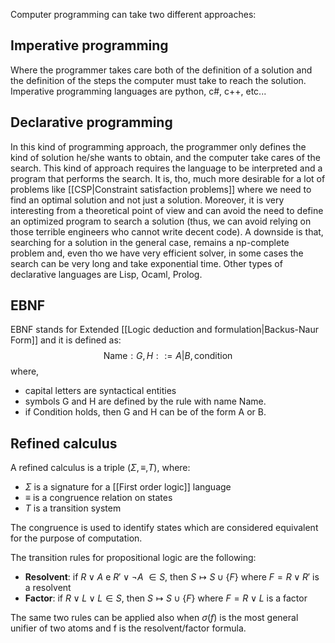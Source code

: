 Computer programming can take two different approaches:

## Imperative programming
Where the programmer takes care both of the definition of a solution and the definition of the steps the computer must take to reach the solution. Imperative programming languages are python, c#, c++, etc...

## Declarative programming
In this kind of programming approach, the programmer only defines the kind of solution he/she wants to obtain, and the computer take cares of the search. This kind of approach requires the language to be interpreted and a program that performs the search. It is, tho, much more desirable for a lot of problems like [[CSP|Constraint satisfaction problems]] where we need to find an optimal solution and not just a solution. Moreover, it is very interesting from a theoretical point of view and can avoid the need to define an optimized program to search a solution (thus, we can avoid relying on those terrible engineers who cannot write decent code). A downside is that, searching for a solution in the general case, remains a np-complete problem and, even tho we have very efficient solver, in some cases the search can be very long and take exponential time.
Other types of declarative languages are Lisp, Ocaml, Prolog.



## EBNF

EBNF stands for Extended [[Logic deduction and formulation|Backus-Naur Form]] and it is defined as:
$$
\text{Name} : G, H::= A|B, \text{condition} 
$$
where,
- capital letters are syntactical entities
- symbols G and H are defined by the rule with name Name.
- if Condition holds, then G and H can be of the form A or B.

## Refined calculus

A refined calculus is a triple $(\Sigma, \equiv, T)$, where:
- $\Sigma$ is a signature for a [[First order logic]] language
- $\equiv$ is a congruence relation on states
- $T$ is a transition system 

The congruence is used to identify states which are considered equivalent for the purpose of computation.

The transition rules for propositional logic are the following:
- __Resolvent__: if $R \vee A$ e $R' \vee \neg A$ $\in S$, then $S \mapsto S \cup \{F\}$ where $F = R \vee R'$ is a resolvent
- __Factor__: if $R \vee L \vee L \in S$, then $S \mapsto S \cup \{F\}$ where $F = R \vee L$ is a factor

The same two rules can be applied also when $\sigma(f)$ is the most general unifier of two atoms and f is the resolvent/factor formula.